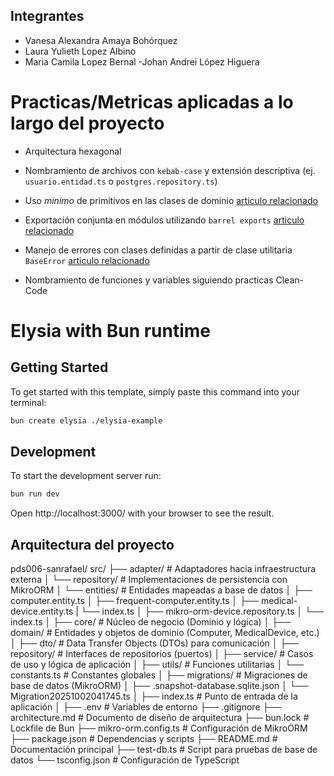 ## Integrantes
- Vanesa Alexandra Amaya Bohórquez
- Laura Yulieth Lopez Albino
- Maria Camila Lopez Bernal
-Johan Andrei López Higuera

# Practicas/Metricas aplicadas a lo largo del proyecto

- Arquitectura hexagonal

- Nombramiento de archivos con `kebab-case` y extensión descriptiva (ej. `usuario.entidad.ts` o `postgres.repository.ts`)

- Uso *minimo* de primitivos en las clases de dominio [articulo relacionado](https://medium.com/better-programming/why-you-should-avoid-using-primitive-types-cb55857baa39)

- Exportación conjunta en módulos utilizando `barrel exports` [articulo relacionado](https://alirezahamid.medium.com/simplify-your-javascript-and-typescript-projects-with-barrel-exports-20b73680cbfe)

- Manejo de errores con clases definidas a partir de clase utilitaria `BaseError` [articulo relacionado](https://engineering.udacity.com/handling-errors-like-a-pro-in-typescript-d7a314ad4991)

- Nombramiento de funciones y variables siguiendo practicas Clean-Code

# Elysia with Bun runtime

## Getting Started
To get started with this template, simply paste this command into your terminal:
```bash
bun create elysia ./elysia-example
```

## Development
To start the development server run:
```bash
bun run dev
```

Open http://localhost:3000/ with your browser to see the result.

## Arquitectura del proyecto

pds006-sanrafael/
src/
├── adapter/ # Adaptadores hacia infraestructura externa
│ └── repository/ # Implementaciones de persistencia con MikroORM
│ └── entities/ # Entidades mapeadas a base de datos
│   ├── computer.entity.ts
│   ├── frequent-computer.entity.ts
│   ├── medical-device.entity.ts
|   └── index.ts
│ ├── mikro-orm-device.repository.ts
│ └── index.ts
│
├── core/ # Núcleo de negocio (Dominio y lógica)
│ ├── domain/ # Entidades y objetos de dominio (Computer, MedicalDevice, etc.)
│ ├── dto/ # Data Transfer Objects (DTOs) para comunicación
│ ├── repository/ # Interfaces de repositorios (puertos)
│ ├── service/ # Casos de uso y lógica de aplicación
│ ├── utils/ # Funciones utilitarias
│ └── constants.ts # Constantes globales
│
├── migrations/ # Migraciones de base de datos (MikroORM)
│ ├── .snapshot-database.sqlite.json
│ └── Migration20251002041745.ts
│
├── index.ts # Punto de entrada de la aplicación
│
├── .env # Variables de entorno
├── .gitignore
├── architecture.md # Documento de diseño de arquitectura
├── bun.lock # Lockfile de Bun
├── mikro-orm.config.ts # Configuración de MikroORM
├── package.json # Dependencias y scripts
├── README.md # Documentación principal
├── test-db.ts # Script para pruebas de base de datos
└── tsconfig.json # Configuración de TypeScript

